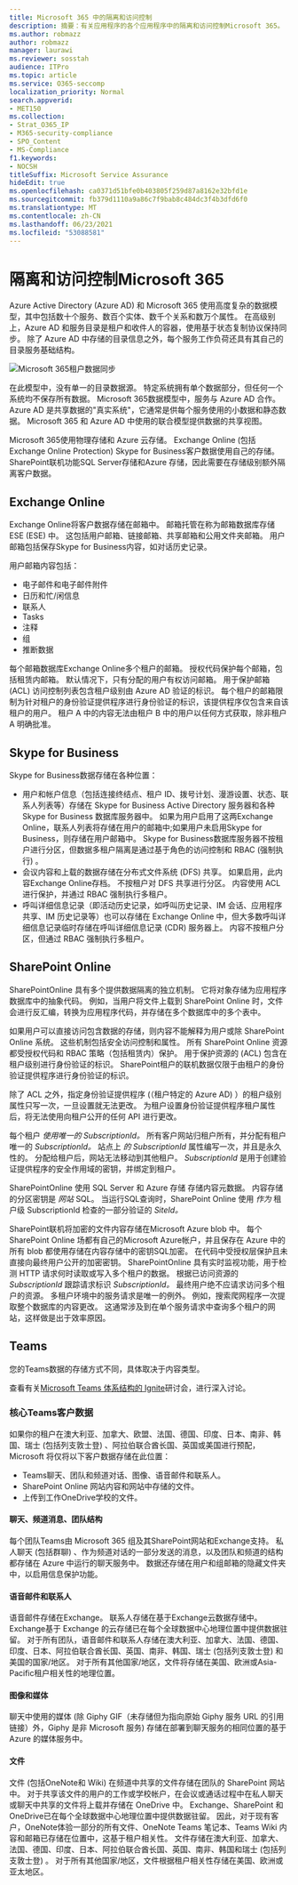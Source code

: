 ```yaml
---
title: Microsoft 365 中的隔离和访问控制
description: 摘要：有关应用程序的各个应用程序中的隔离和访问控制Microsoft 365。
ms.author: robmazz
author: robmazz
manager: laurawi
ms.reviewer: sosstah
audience: ITPro
ms.topic: article
ms.service: O365-seccomp
localization_priority: Normal
search.appverid:
- MET150
ms.collection:
- Strat_O365_IP
- M365-security-compliance
- SPO_Content
- MS-Compliance
f1.keywords:
- NOCSH
titleSuffix: Microsoft Service Assurance
hideEdit: true
ms.openlocfilehash: ca0371d51bfe0b403805f259d87a8162e32bfd1e
ms.sourcegitcommit: fb379d1110a9a86c7f9bab8c484dc3f4b3dfd6f0
ms.translationtype: MT
ms.contentlocale: zh-CN
ms.lasthandoff: 06/23/2021
ms.locfileid: "53088581"
---
```

# <a name="isolation-and-access-control-in-microsoft-365"></a>隔离和访问控制Microsoft 365

Azure Active Directory (Azure AD) 和 Microsoft 365 使用高度复杂的数据模型，其中包括数十个服务、数百个实体、数千个关系和数万个属性。 在高级别上，Azure AD 和服务目录是租户和收件人的容器，使用基于状态复制协议保持同步。 除了 Azure AD 中存储的目录信息之外，每个服务工作负荷还具有其自己的目录服务基础结构。
 
![Microsoft 365租户数据同步](../media/office-365-isolation-tenant-data-sync.png)

在此模型中，没有单一的目录数据源。 特定系统拥有单个数据部分，但任何一个系统均不保存所有数据。 Microsoft 365数据模型中，服务与 Azure AD 合作。 Azure AD 是共享数据的"真实系统"，它通常是供每个服务使用的小数据和静态数据。 Microsoft 365 和 Azure AD 中使用的联合模型提供数据的共享视图。

Microsoft 365使用物理存储和 Azure 云存储。 Exchange Online (包括Exchange Online Protection) Skype for Business客户数据使用自己的存储。 SharePoint联机功能SQL Server存储和Azure 存储，因此需要在存储级别额外隔离客户数据。

## <a name="exchange-online"></a>Exchange Online

Exchange Online将客户数据存储在邮箱中。 邮箱托管在称为邮箱数据库存储 ESE (ESE) 中。 这包括用户邮箱、链接邮箱、共享邮箱和公用文件夹邮箱。 用户邮箱包括保存Skype for Business内容，如对话历史记录。

用户邮箱内容包括：

- 电子邮件和电子邮件附件
- 日历和忙/闲信息
- 联系人
- Tasks
- 注释
- 组
- 推断数据

每个邮箱数据库Exchange Online多个租户的邮箱。 授权代码保护每个邮箱，包括租赁内邮箱。 默认情况下，只有分配的用户有权访问邮箱。 用于保护邮箱 (ACL) 访问控制列表包含租户级别由 Azure AD 验证的标识。 每个租户的邮箱限制为针对租户的身份验证提供程序进行身份验证的标识，该提供程序仅包含来自该租户的用户。 租户 A 中的内容无法由租户 B 中的用户以任何方式获取，除非租户 A 明确批准。

## <a name="skype-for-business"></a>Skype for Business

Skype for Business数据存储在各种位置：

- 用户和帐户信息（包括连接终结点、租户 ID、拨号计划、漫游设置、状态、联系人列表等）存储在 Skype for Business Active Directory 服务器和各种 Skype for Business 数据库服务器中。 如果为用户启用了这两Exchange Online，联系人列表将存储在用户的邮箱中;如果用户未启用Skype for Business，则存储在用户邮箱中。 Skype for Business数据库服务器不按租户进行分区，但数据多租户隔离是通过基于角色的访问控制和 RBAC (强制执行) 。
- 会议内容和上载的数据存储在分布式文件系统 (DFS) 共享。 如果启用，此内容Exchange Online存档。 不按租户对 DFS 共享进行分区。 内容使用 ACL 进行保护，并通过 RBAC 强制执行多租户。
- 呼叫详细信息记录（即活动历史记录，如呼叫历史记录、IM 会话、应用程序共享、IM 历史记录等）也可以存储在 Exchange Online 中，但大多数呼叫详细信息记录临时存储在呼叫详细信息记录 (CDR) 服务器上。 内容不按租户分区，但通过 RBAC 强制执行多租户。

## <a name="sharepoint-online"></a>SharePoint Online

SharePointOnline 具有多个提供数据隔离的独立机制。 它将对象存储为应用程序数据库中的抽象代码。 例如，当用户将文件上载到 SharePoint Online 时，文件会进行反汇编，转换为应用程序代码，并存储在多个数据库中的多个表中。

如果用户可以直接访问包含数据的存储，则内容不能解释为用户或除 SharePoint Online 系统。 这些机制包括安全访问控制和属性。 所有 SharePoint Online 资源都受授权代码和 RBAC 策略（包括租赁内）保护。 用于保护资源的 (ACL) 包含在租户级别进行身份验证的标识。 SharePoint租户的联机数据仅限于由租户的身份验证提供程序进行身份验证的标识。

除了 ACL 之外，指定身份验证提供程序 (（租户特定的 Azure AD) ）的租户级别属性只写一次，一旦设置就无法更改。 为租户设置身份验证提供程序租户属性后，将无法使用向租户公开的任何 API 进行更改。

每个租户 *使用唯一的 SubscriptionId。* 所有客户网站归租户所有，并分配有租户唯一的 *SubscriptionId。* 站点上 *的 SubscriptionId* 属性编写一次，并且是永久性的。 分配给租户后，网站无法移动到其他租户。 *SubscriptionId* 是用于创建验证提供程序的安全作用域的密钥，并绑定到租户。

SharePointOnline 使用 SQL Server 和 Azure 存储 存储内容元数据。 内容存储的分区密钥是 *网站* SQL。 当运行SQL查询时，SharePoint Online 使用 *作为* 租户级 SubscriptionId 检查的一部分验证的 *SiteId。*

SharePoint联机将加密的文件内容存储在Microsoft Azure blob 中。 每个 SharePoint Online 场都有自己的Microsoft Azure帐户，并且保存在 Azure 中的所有 blob 都使用存储在内容存储中的密钥SQL加密。 在代码中受授权层保护且未直接向最终用户公开的加密密钥。 SharePointOnline 具有实时监视功能，用于检测 HTTP 请求何时读取或写入多个租户的数据。 根据已访问资源的 *SubscriptionId* 跟踪请求标识 *SubscriptionId。* 最终用户绝不应请求访问多个租户的资源。 多租户环境中的服务请求是唯一的例外。 例如，搜索爬网程序一次提取整个数据库的内容更改。 这通常涉及到在单个服务请求中查询多个租户的网站，这样做是出于效率原因。

## <a name="teams"></a>Teams

您的Teams数据的存储方式不同，具体取决于内容类型。 

查看有关[Microsoft Teams 体系结构的 Ignite](https://channel9.msdn.com/Events/Ignite/Microsoft-Ignite-Orlando-2017/BRK3071)研讨会，进行深入讨论。

### <a name="core-teams-customer-data"></a>核心Teams客户数据

如果你的租户在澳大利亚、加拿大、欧盟、法国、德国、印度、日本、南非、韩国、瑞士 (包括列支敦士登) 、阿拉伯联合酋长国、英国或美国进行预配，Microsoft 将仅将以下客户数据存储在此位置：

- Teams聊天、团队和频道对话、图像、语音邮件和联系人。
- SharePoint Online 网站内容和网站中存储的文件。
- 上传到工作OneDrive学校的文件。

#### <a name="chat-channel-messages-team-structure"></a>聊天、频道消息、团队结构

每个团队Teams由 Microsoft 365 组及其SharePoint网站和Exchange支持。 私人聊天 (包括群聊) 、作为频道对话的一部分发送的消息，以及团队和频道的结构都存储在 Azure 中运行的聊天服务中。 数据还存储在用户和组邮箱的隐藏文件夹中，以启用信息保护功能。

#### <a name="voicemail-and-contacts"></a>语音邮件和联系人

语音邮件存储在Exchange。 联系人存储在基于Exchange云数据存储中。 Exchange基于 Exchange 的云存储已在每个全球数据中心地理位置中提供数据驻留。 对于所有团队，语音邮件和联系人存储在澳大利亚、加拿大、法国、德国、印度、日本、阿拉伯联合酋长国、英国、南非、韩国、瑞士 (包括列支敦士登) 和美国的国家/地区。 对于所有其他国家/地区，文件将存储在美国、欧洲或Asia-Pacific租户相关性的地理位置。

#### <a name="images-and-media"></a>图像和媒体

聊天中使用的媒体 (除 Giphy GIF（未存储但为指向原始 Giphy 服务 URL 的引用链接）外，Giphy 是非 Microsoft 服务) 存储在部署到聊天服务的相同位置的基于 Azure 的媒体服务中。

#### <a name="files"></a>文件

文件 (包括OneNote和 Wiki) 在频道中共享的文件存储在团队的 SharePoint 网站中。 对于共享该文件的用户的工作或学校帐户，在会议或通话过程中在私人聊天或聊天中共享的文件将上载并存储在 OneDrive 中。 Exchange、SharePoint 和 OneDrive已在每个全球数据中心地理位置中提供数据驻留。 因此，对于现有客户，OneNote体验一部分的所有文件、OneNote Teams 笔记本、Teams Wiki 内容和邮箱已存储在位置中，这基于租户相关性。 文件存储在澳大利亚、加拿大、法国、德国、印度、日本、阿拉伯联合酋长国、英国、南非、韩国和瑞士 (包括列支敦士登) 。 对于所有其他国家/地区，文件根据租户相关性存储在美国、欧洲或亚太地区。
